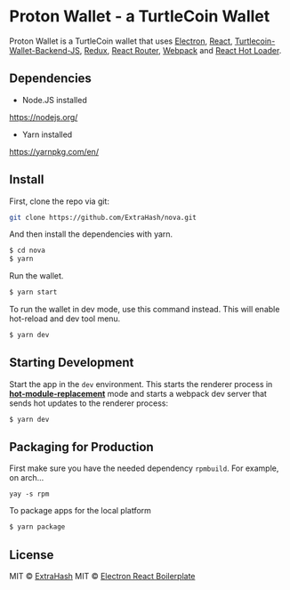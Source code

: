 # Proton Wallet - a TurtleCoin Wallet

<p>
  Proton Wallet is a TurtleCoin wallet that uses <a href="http://electron.atom.io/">Electron</a>, <a href="https://facebook.github.io/react/">React</a>, <a href="https://github.com/turtlecoin/turtlecoin-wallet-backend-js">Turtlecoin-Wallet-Backend-JS</a>, <a href="https://github.com/reactjs/redux">Redux</a>, <a href="https://github.com/reactjs/react-router">React Router</a>, <a href="http://webpack.github.io/docs/">Webpack</a> and <a href="https://github.com/gaearon/react-hot-loader">React Hot Loader</a>.
</p>

## Dependencies

* Node.JS installed 

https://nodejs.org/

* Yarn installed

https://yarnpkg.com/en/

## Install

First, clone the repo via git:

```bash
git clone https://github.com/ExtraHash/nova.git
```

And then install the dependencies with yarn.

```bash
$ cd nova
$ yarn
```

Run the wallet.

```bash
$ yarn start
```
To run the wallet in dev mode, use this command instead. This will enable hot-reload and dev tool menu.

```bash
$ yarn dev
```

## Starting Development

Start the app in the `dev` environment. This starts the renderer process in [**hot-module-replacement**](https://webpack.js.org/guides/hmr-react/) mode and starts a webpack dev server that sends hot updates to the renderer process:

```bash
$ yarn dev
```

## Packaging for Production

First make sure you have the needed dependency `rpmbuild`. For example, on arch...

`yay -s rpm`

To package apps for the local platform

```bash
$ yarn package
```
## License

MIT © [ExtraHash](https://github.com/ExtraHash)
MIT © [Electron React Boilerplate](https://github.com/electron-react-boilerplate)
